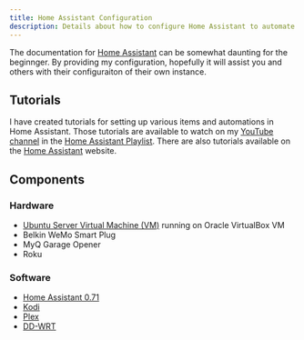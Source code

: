 ```yaml
---
title: Home Assistant Configuration
description: Details about how to configure Home Assistant to automate your home.
---
```


The documentation for [Home Assistant](https://home-assistant.io) can be somewhat daunting 
for the beginnger. By providing my
configuration, hopefully it will assist you and others with their configuraiton of their own instance.

## Tutorials

I have created tutorials for setting up various items and automations in Home Assistant. 
Those tutorials are available to watch on my 
[YouTube channel](https://www.youtube.com/channel/UC4HCouBLtXD1j1U_17aBqig) in the 
[Home Assistant Playlist](https://www.youtube.com/playlist?list=PLaAJ0fv0d9WMOGZmLnghrG321kVueGfuL). 
There are also
tutorials available on the [Home Assistant](https://home-assistant.io) website.

## Components

### Hardware

* [Ubuntu Server Virtual Machine (VM)](http://www.ubuntu.com) running on Oracle VirtualBox VM
* Belkin WeMo Smart Plug
* MyQ Garage Opener
* Roku 

### Software

* [Home Assistant 0.71](https://www.home-assistant.io)
* [Kodi](https://kodi.tv/)
* [Plex](https://www.plex.tv)
* [DD-WRT](https://www.dd-wrt.com/)
